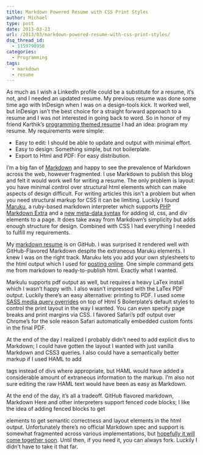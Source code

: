 ```yaml
---
title: Markdown Powered Resume with CSS Print Styles
author: Michael
type: post
date: 2013-03-23
url: /2013/03/markdown-powered-resume-with-css-print-styles/
dsq_thread_id:
  - 1159790958
categories:
  - Programming
tags:
  - markdown
  - resume
---
```

As much as I wish a LinkedIn profile could be a substitute for a resume, it&#8217;s not, and I needed an updated resume. My previous resume was done some time ago with InDesign when I was on a design-tools kick. It worked well, but InDesign isn&#8217;t the best choice for a straight forward approach to a resume and I was not interested in going back to word. So in honor of my friend Karthik&#8217;s [programming themed resume][1] I had an idea: program my resume. My requirements were simple:

  * Easy to edit: I should be able to update and output with minimal effort.
  * Easy to design: Something simple, but not boilerplate.
  * Export to Html and PDF: For easy distribution.

I&#8217;m a big fan of [Markdown][2] and happy to see the prevalence of Markdown across the web, however fragmented. I use Markdown to publish this blog and felt it would work well for writing a resume. The only problem is layout: you have minimal control over structural html elements which can make aspects of design difficult. For writing articles this isn&#8217;t a problem but when you need structural markup for CSS it can be limiting. Luckily I found [Maruku][3], a ruby-based markdown interpreter which supports [PHP Markdown Extra][4] and a [new meta-data syntax][5] for adding id, css, and div elements to a page. It does take away from Markdown&#8217;s simplicity but adds enough structure for design. Combined with CSS I had everything I needed to fulfill my requirements.

My [markdown resume][6] is on GitHub. I was surprised it rendered well with GitHub-Flavored Markdown despite the extraneous Maruku elements. I knew I was on the right track. Maruku lets you add your own stylesheets to the html output which I used for [posting online][7]. One simple command gets me from markdown to ready-to-publish html. Exactly what I wanted.

Markulu supports pdf output as well, but requires a heavy LaTex install which I wasn&#8217;t happy with. I also wasn&#8217;t impressed with the LaTex PDF output. Luckily there&#8217;s an easy alternative: printing to PDF. I used some [SASS media query overrides][8] on top of Html 5 Boilerplate&#8217;s default styles to control the print layout in the way I wanted. You can even specify page breaks and print margins via CSS. I favored Safari&#8217;s pdf output over Chrome&#8217;s for the sole reason Safari automatically embedded custom fonts in the final PDF.

At the end of the day I realized I probably didn&#8217;t need to add explicit divs to Markdown; I could have gotten the layout I wanted with just vanilla Markdown and CSS3 queries. I also could have a semantically better markup if I used HAML to add <section> tags instead of divs where appropriate, but HAML would have added a considerable amount of extraneous information to the markup. I&#8217;m also not sure editing the raw HAML text would have been as easy as Markdown.

At the end of the day, it&#8217;s all a tradeoff. GitHub flavored markdown, Markdown Here and other interpreters support fenced code blocks; I like the idea of adding fenced blocks to get <section> elements to get semantic correctness and layout elements in the html output. Unfortunately there&#8217;s no official Markdown spec and support is somewhat fragmented across various implementations, but [hopefully it will come together soon][9]. Until then, if you need it, you can always fork. Luckily I didn&#8217;t have to take it that far.

 [1]: http://kufli.blogspot.com/2013/02/evolution-of-my-resume-karthik.html
 [2]: http://daringfireball.net/projects/markdown/syntax
 [3]: https://github.com/bhollis/maruku
 [4]: http://michelf.ca/projects/php-markdown/extra/
 [5]: http://maruku.rubyforge.org/proposal.html
 [6]: https://github.com/mhamrah/mlh.com/blob/master/michael-hamrah-resume.md
 [7]: http://www.michaelhamrah.com/michael-hamrah-resume.html
 [8]: https://github.com/mhamrah/mlh.com/blob/master/scss/resume.scss
 [9]: http://www.codinghorror.com/blog/2012/10/the-future-of-markdown.html

